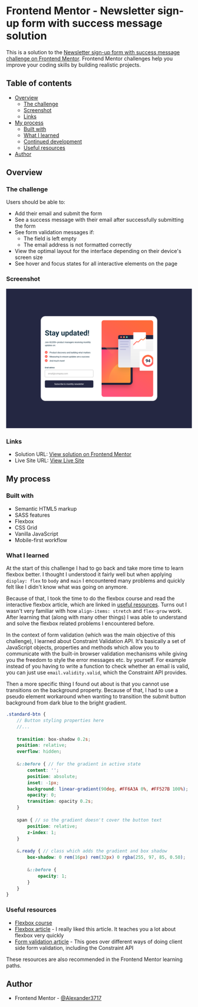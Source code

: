 # Frontend Mentor - Newsletter sign-up form with success message solution

This is a solution to the [Newsletter sign-up form with success message challenge on Frontend Mentor](https://www.frontendmentor.io/challenges/newsletter-signup-form-with-success-message-3FC1AZbNrv). Frontend Mentor challenges help you improve your coding skills by building realistic projects. 

## Table of contents

- [Overview](#overview)
  - [The challenge](#the-challenge)
  - [Screenshot](#screenshot)
  - [Links](#links)
- [My process](#my-process)
  - [Built with](#built-with)
  - [What I learned](#what-i-learned)
  - [Continued development](#continued-development)
  - [Useful resources](#useful-resources)
- [Author](#author)

## Overview

### The challenge

Users should be able to:

- Add their email and submit the form
- See a success message with their email after successfully submitting the form
- See form validation messages if:
  - The field is left empty
  - The email address is not formatted correctly
- View the optimal layout for the interface depending on their device's screen size
- See hover and focus states for all interactive elements on the page

### Screenshot

![](./screenshot.png)

### Links

- Solution URL: [View solution on Frontend Mentor](https://www.frontendmentor.io/solutions/responsive-newsletter-sign-up-form-using-constraint-validation-api-8yqfI36gEF)
- Live Site URL: [View Live Site](https://alexander3717.github.io/NewsletterForm/)

## My process

### Built with

- Semantic HTML5 markup
- SASS features
- Flexbox
- CSS Grid
- Vanilla JavaScript
- Mobile-first workflow

### What I learned

At the start of this challenge I had to go back and take more time to learn flexbox better. I thought I understood it fairly well but when applying `display: flex` to `body` and `main` I encountered many problems and quickly felt like I didn't know what was going on anymore.

Because of that, I took the time to do the flexbox course and read the interactive flexbox article, which are linked in [useful resources](#useful-resources). Turns out I wasn't very familiar with how `align-items: stretch` and `flex-grow` work. After learning that (along with many other things) I was able to understand and solve the flexbox related problems I encountered before.

In the context of form validation (which was the main objective of this challenge), I learned about Constraint Validation API. It's basically a set of JavaScript objects, properties and methods which allow you to communicate with the built-in browser validation mechanisms while giving you the freedom to style the error messages etc. by yourself. For example instead of you having to write a function to check whether an email is valid, you can just use `email.validity.valid`, which the Constraint API provides.

Then a more specific thing I found out about is that you cannot use transitions on the background property. Because of that, I had to use a pseudo element workaround when wanting to transition the submit button background from dark blue to the bright gradient.

```scss
.standard-btn {
    // Button styling properties here
    //...

    transition: box-shadow 0.2s;
    position: relative;
    overflow: hidden;

    &::before { // for the gradient in active state
        content: '';
        position: absolute;
        inset: -1px;
        background: linear-gradient(90deg, #FF6A3A 0%, #FF527B 100%);
        opacity: 0;
        transition: opacity 0.2s;
    }

    span { // so the gradient doesn't cover the button text
        position: relative;
        z-index: 1;
    }

    &.ready { // class which adds the gradient and box shadow
        box-shadow: 0 rem(16px) rem(32px) 0 rgba(255, 97, 85, 0.50);

        &::before {
            opacity: 1;
        }
    }
}
```
### Useful resources

- [Flexbox course](https://flexbox.io/)
- [Flexbox article](https://www.joshwcomeau.com/css/interactive-guide-to-flexbox/) - I really liked this article. It teaches you a lot about flexbox very quickly
- [Form validation article](https://developer.mozilla.org/en-US/docs/Learn_web_development/Extensions/Forms/Form_validation) - This goes over different ways of doing client side form validation, including the Constraint API

These resources are also recommended in the Frontend Mentor learning paths.

## Author

- Frontend Mentor - [@Alexander3717](https://www.frontendmentor.io/profile/Alexander3717)